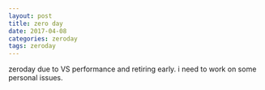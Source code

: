 ```yaml
---
layout: post
title: zero day
date: 2017-04-08
categories: zeroday
tags: zeroday
---
```


zeroday due to VS performance and retiring early. i need to work on some personal issues.
